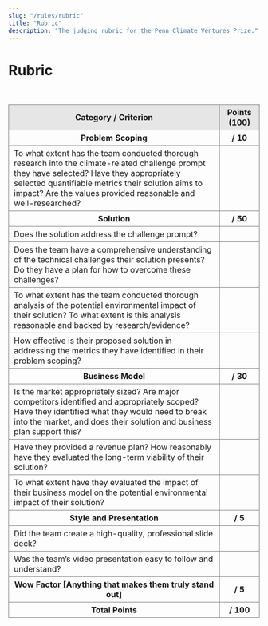 ```yaml
---
slug: "/rules/rubric"
title: "Rubric"
description: "The judging rubric for the Penn Climate Ventures Prize."
---
```


# Rubric

<br/>

<style>
.rubric {
  padding: 0;
}
.rubric tr, .rubric th, .rubric td {
  border: 0.75px solid gray;
}
.rubric th, .rubric td {
  padding: 5px 10px;
  font-size: 1rem;
}
.rubric tr th:nth-of-type(2){
  text-align: center;
}
</style>

<div class="rubric">
<table>
  <colgroup>
    <col>
    <col style="width: 5rem">
  </colgroup>

  <tr style="background-color: #e6e6e6">
    <th>Category / Criterion</th>
    <th>Points </br> (100)</th>
  </tr>
  
  <tr>
    <th>Problem Scoping</th>
    <th>/ 10</th>
  </tr>
  <tr>
    <td>To what extent has the team conducted thorough research into the climate-related challenge prompt they have selected? Have they appropriately selected quantifiable metrics their solution aims to impact? Are the values provided reasonable and well-researched?</td>
    <td> </td>
  </tr>
  
  <tr>
    <th>Solution</th>
    <th>/ 50</th>
  </tr>
  <tr>
    <td>Does the solution address the challenge prompt?</td>
    <td> </td>
  </tr>
  <tr>
    <td>Does the team have a comprehensive understanding of the technical challenges their solution presents? Do they have a plan for how to overcome these challenges?</td>
    <td> </td>
  </tr>
  <tr>
    <td>To what extent has the team conducted thorough analysis of the potential environmental impact of their solution?  To what extent is this analysis reasonable and backed by research/evidence?</td>
    <td> </td>
  </tr>
  <tr>
    <td>How effective is their proposed solution in addressing the metrics they have identified in their problem scoping?</td>
    <td> </td>
  </tr>
  
  <tr>
    <th>Business Model</th>
    <th>/ 30</th>
  </tr>
  <tr>
    <td>Is the market appropriately sized? Are major competitors identified and appropriately  scoped? Have they identified what they would need to break into the market, and does their solution and business plan support this?</td>
    <td> </td>
  </tr>
  <tr>
    <td>Have they provided a revenue plan? How reasonably have they evaluated the long-term viability of their solution?</td>
    <td> </td>
  </tr>
  <tr>
    <td>To what extent have they evaluated the impact of their business model on the potential environmental impact of their solution?</td>
    <td> </td>
  </tr>
  
  <tr>
    <th>Style and Presentation</th>
    <th>/ 5</th>
  </tr>
  <tr>
    <td>Did the team create a high-quality, professional slide deck?</td>
    <td> </td>
  </tr>
  <tr>
    <td>Was the team’s video presentation easy to follow and understand?</td>
    <td> </td>
  </tr>
  
  <tr>
    <th>Wow Factor [Anything that makes them truly stand out]</th>
    <th>/ 5</th>
  </tr>
  <tr>
    <th>Total Points</th>
    <th>/ 100</th>
  </tr>
</table>
</div>
